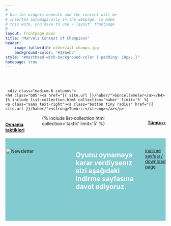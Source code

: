 ```yaml
---
#
# Use the widgets beneath and the content will be
# inserted automagically in the webpage. To make
# this work, you have to use › layout: frontpage
#
layout: frontpage_mcoc
title: "Marvels Contest of Champions"
header:
    image_fullwidth: other/all-champs.jpg
    background-color: "#29aebc"
style: "#masthead-with-background-color { padding: 10px; }"
homepage: true
---
```

<br><br>
<div class="row">

     <div class="medium-6 columns">
    <h4 class="b05"><a href="{{ site.url }}/haber/">Güncellemeler</a></h4>
    {% include list-collection.html collection='haber' limit='5' %}
    <p class="sans text-right"><a class="button tiny radius" href="{{ site.url }}/haber/"><strong>Tümü›››</strong></a></p>
  </div><!-- /.medium-6.columns -->

  <div class="medium-6 columns">
    <h4 class="b05"><a href="{{ site.url }}/taktik/">Oynama taktikleri</a></h4>
    {% include list-collection.html collection='taktik' limit='5' %}
    <p class="sans text-right"><a class="button tiny radius" href="{{ site.url }}/taktik/"><strong>Tümü›››</strong></a></p>
  </div><!-- /.medium-6.columns -->
  
</div><!-- /.row -->

<div class="t0 b15" style="padding: 30px 0; background: #82cbd0;">
  <div class="row">
    <div class="small-12 text-center medium-12 columns">
      <a href="{{ site.url }}/indir-download/"><img class="left" src="{{ site.urlimg }}other/down-logo.png" width="200" height="200" alt="Newsletter"></a>
      <h2 class="shadow-black" style="margin: 10px 0; color: #fff;" >Oyunu oynamaya karar verdiysenız sizi aşağıdaki indirme sayfasına davet ediyoruz.</h2>
      <a class="radius button info shadow-black" href="{{ site.url }}/indir-download/">indirme sayfası / download page</a>
    </div><!-- /.small-12 medium-8.columns -->
  </div><!-- /.row -->
</div>

